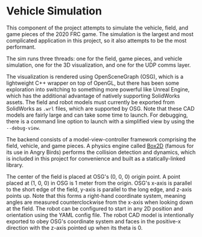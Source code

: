 # Vehicle Simulation #

This component of the project attempts to simulate the vehicle, field, and game pieces of the 2020 FRC game. The
simulation is the largest and most complicated application in this project, so it also attempts to be the most
performant.

The sim runs three threads: one for the field, game pieces, and vehicle simulation, one for the 3D visualization, and
one for the UDP comms layer.

The visualization is rendered using OpenSceneGraph (OSG), which is a lightweight C++ wrapper on top of OpenGL, but there
has been some exploration into switching to something more powerful like Unreal Engine, which has the additional
advantage of natively supporting SolidWorks assets. The field and robot models must currently be exported from
SolidWorks as `.wrl` files, which are supported by OSG. Note that these CAD models are fairly large and can take some
time to launch. For debugging, there is a command line option to launch with a simplified view by using the
`--debug-view`.

The backend consists of a model-view-controller framework comprising the field, vehicle, and game pieces. A physics
engine called [Box2D](https://box2d.org/) (famous for its use in Angry Birds) performs the collision detection and
dynamics, which is included in this project for convenience and built as a statically-linked library.

The center of the field is placed at OSG's (0, 0, 0) origin point. A point placed at (1, 0, 0) in OSG is 1 meter from
the origin. OSG's x-axis is parallel to the short edge of the field, y-axis is parallel to the long edge, and z-axis
points up. Note that this forms a right-hand coordinate system, meaning angles are measured counterclockwise from the
x-axis when looking down at the field. The robot can be configured to start in any 2D position and orientation using the
YAML config file. The robot CAD model is intentionally exported to obey OSG's coordinate system and faces in the
positive-x direction with the z-axis pointed up when its theta is 0.

